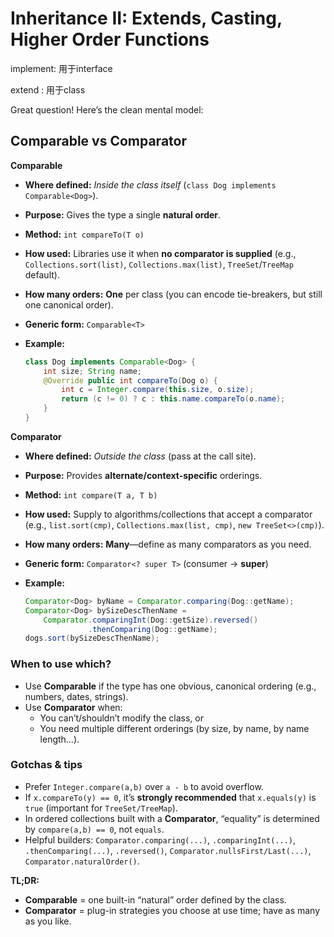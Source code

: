 # Inheritance II: Extends, Casting, Higher Order Functions

implement: 用于interface

&#x20;extend : 用于class



Great question! Here’s the clean mental model:

## Comparable vs Comparator

**Comparable**

* **Where defined:** _Inside the class itself_ (`class Dog implements Comparable<Dog>`).
* **Purpose:** Gives the type a single **natural order**.
* **Method:** `int compareTo(T o)`
* **How used:** Libraries use it when **no comparator is supplied** (e.g., `Collections.sort(list)`, `Collections.max(list)`, `TreeSet`/`TreeMap` default).
* **How many orders:** **One** per class (you can encode tie-breakers, but still one canonical order).
* **Generic form:** `Comparable<T>`
*   **Example:**

    ```java
    class Dog implements Comparable<Dog> {
        int size; String name;
        @Override public int compareTo(Dog o) {
            int c = Integer.compare(this.size, o.size);
            return (c != 0) ? c : this.name.compareTo(o.name);
        }
    }
    ```

**Comparator**

* **Where defined:** _Outside the class_ (pass at the call site).
* **Purpose:** Provides **alternate/context-specific** orderings.
* **Method:** `int compare(T a, T b)`
* **How used:** Supply to algorithms/collections that accept a comparator (e.g., `list.sort(cmp)`, `Collections.max(list, cmp)`, `new TreeSet<>(cmp)`).
* **How many orders:** **Many**—define as many comparators as you need.
* **Generic form:** `Comparator<? super T>` (consumer → **super**)
*   **Example:**

    ```java
    Comparator<Dog> byName = Comparator.comparing(Dog::getName);
    Comparator<Dog> bySizeDescThenName =
        Comparator.comparingInt(Dog::getSize).reversed()
                  .thenComparing(Dog::getName);
    dogs.sort(bySizeDescThenName);
    ```

### When to use which?

* Use **Comparable** if the type has one obvious, canonical ordering (e.g., numbers, dates, strings).
* Use **Comparator** when:
  * You can’t/shouldn’t modify the class, or
  * You need multiple different orderings (by size, by name, by name length…).

### Gotchas & tips

* Prefer `Integer.compare(a,b)` over `a - b` to avoid overflow.
* If `x.compareTo(y) == 0`, it’s **strongly recommended** that `x.equals(y)` is `true` (important for `TreeSet/TreeMap`).
* In ordered collections built with a **Comparator**, “equality” is determined by `compare(a,b) == 0`, not `equals`.
* Helpful builders: `Comparator.comparing(...)`, `.comparingInt(...)`, `.thenComparing(...)`, `.reversed()`, `Comparator.nullsFirst/Last(...)`, `Comparator.naturalOrder()`.

**TL;DR:**

* **Comparable** = one built-in “natural” order defined by the class.
* **Comparator** = plug-in strategies you choose at use time; have as many as you like.




